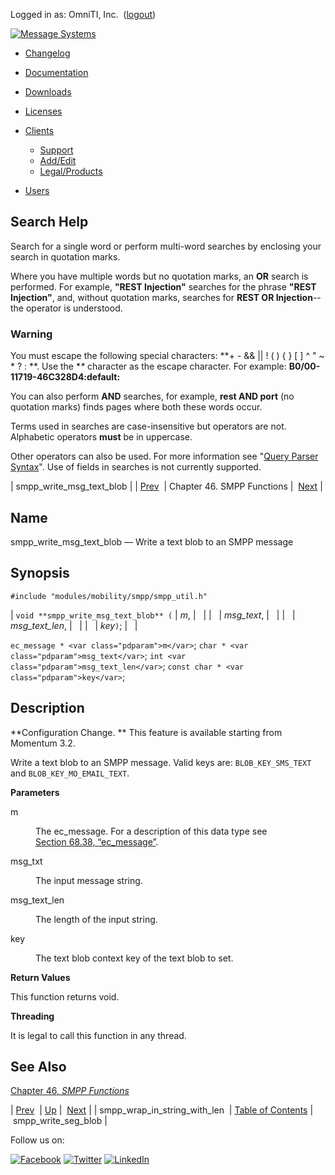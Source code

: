 Logged in as: OmniTI, Inc.  ([logout](https://support.messagesystems.com/logout.php))

[![Message Systems](https://support.messagesystems.com/images/ms-white205.png)](https://support.messagesystems.com/start.php) 

*   [Changelog](https://support.messagesystems.com/start.php?show=changelog)
*   [Documentation](https://support.messagesystems.com/docs/)
*   [Downloads](https://support.messagesystems.com/start.php)

*   [Licenses](https://support.messagesystems.com/license_summary.php)
*   <a href="">Clients</a>
    *   [Support](https://support.messagesystems.com/cs.php)
    *   [Add/Edit](https://support.messagesystems.com/edit_client.php)
    *   [Legal/Products](https://support.messagesystems.com/edit_products.php)
*   [Users](https://support.messagesystems.com/edit_customer.php)

## Search Help

Search for a single word or perform multi-word searches by enclosing your search in quotation marks.

Where you have multiple words but no quotation marks, an **OR** search is performed. For example, **"REST Injection"** searches for the phrase **"REST Injection"**, and, without quotation marks, searches for **REST OR Injection**--the operator is understood.

### Warning

You must escape the following special characters: **+ - && || ! ( ) { } [ ] ^ " ~ * ? : \**. Use the **\** character as the escape character. For example: **B0/00-11719-46C328D4\:default\:**

You can also perform **AND** searches, for example, **rest AND port** (no quotation marks) finds pages where both these words occur.

Terms used in searches are case-insensitive but operators are not. Alphabetic operators **must** be in uppercase.

Other operators can also be used. For more information see "[Query Parser Syntax](https://lucene.apache.org/core/old_versioned_docs/versions/3_0_0/queryparsersyntax.html)". Use of fields in searches is not currently supported.

| smpp_write_msg_text_blob |
| [Prev](apis.smpp_wrap_in_string_with_len.php)  | Chapter 46. SMPP Functions |  [Next](apis.smpp_write_seg_blob.php) |

<a name="apis.smpp_write_msg_text_blob"></a>
## Name

smpp_write_msg_text_blob — Write a text blob to an SMPP message

## Synopsis

`#include "modules/mobility/smpp/smpp_util.h"`

| `void **smpp_write_msg_text_blob** (` | <var class="pdparam">m</var>, |   |
|   | <var class="pdparam">msg_text</var>, |   |
|   | <var class="pdparam">msg_text_len</var>, |   |
|   | <var class="pdparam">key</var>`)`; |   |

`ec_message * <var class="pdparam">m</var>`;
`char * <var class="pdparam">msg_text</var>`;
`int <var class="pdparam">msg_text_len</var>`;
`const char * <var class="pdparam">key</var>`;<a name="idp34130576"></a>
## Description

**Configuration Change. ** This feature is available starting from Momentum 3.2.

Write a text blob to an SMPP message. Valid keys are: `BLOB_KEY_SMS_TEXT` and `BLOB_KEY_MO_EMAIL_TEXT`.

**Parameters**

<dl class="variablelist">

<dt>m</dt>

<dd>

The ec_message. For a description of this data type see [Section 68.38, “ec_message”](structs.ec_message.php "68.38. ec_message").

</dd>

<dt>msg_txt</dt>

<dd>

The input message string.

</dd>

<dt>msg_text_len</dt>

<dd>

The length of the input string.

</dd>

<dt>key</dt>

<dd>

The text blob context key of the text blob to set.

</dd>

</dl>

**Return Values**

This function returns void.

**Threading**

It is legal to call this function in any thread.

<a name="idp34145232"></a>
## See Also

[Chapter 46, *SMPP Functions*](smpp.php "Chapter 46. SMPP Functions") 

| [Prev](apis.smpp_wrap_in_string_with_len.php)  | [Up](smpp.php) |  [Next](apis.smpp_write_seg_blob.php) |
| smpp_wrap_in_string_with_len  | [Table of Contents](index.php) |  smpp_write_seg_blob |

Follow us on:

[![Facebook](https://support.messagesystems.com/images/icon-facebook.png)](http://www.facebook.com/messagesystems) [![Twitter](https://support.messagesystems.com/images/icon-twitter.png)](http://twitter.com/#!/MessageSystems) [![LinkedIn](https://support.messagesystems.com/images/icon-linkedin.png)](http://www.linkedin.com/company/message-systems)